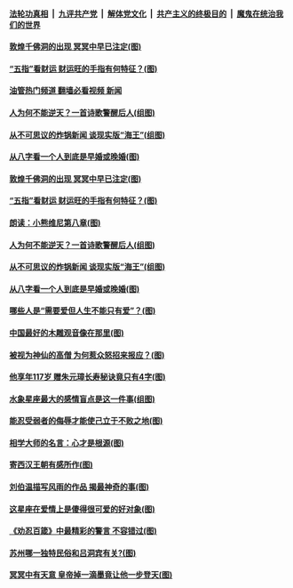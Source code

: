 ####  [法轮功真相](../../../../basic/blob/master/README.md?t=05170931) &nbsp;|&nbsp; [九评共产党](../../../../9ping.md/blob/master/README.md?t=05170931) &nbsp;|&nbsp; [解体党文化](../../../../jtdwh.md/blob/master/README.md?t=05170931)  &nbsp;|&nbsp; [共产主义的终极目的](../../../../gczydzjmd.md/blob/master/README.md?t=05170931) &nbsp;|&nbsp; [魔鬼在统治我们的世界](../../../../mgztzwmdsj.md/blob/master/README.md?t=05170931) 

#### [敦煌千佛洞的出现 冥冥中早已注定(图)](../pages/p7/1006526.md?t=05170931) 

#### [“五指”看财运 财运旺的手指有何特征？(图)](../pages/p7/1003175.md?t=05170931) 

#### [油管热门频道 翻墙必看视频 新闻](http://45.76.130.85:81/youtube.html?05170931)

#### [人为何不能逆天？一首诗歌警醒后人(组图)](../pages/p7/1006023.md?t=05170931) 

#### [从不可思议的炸锅新闻 谈现实版“海王”(组图)](../pages/p7/1006474.md?t=05170931) 

#### [从八字看一个人到底是早婚或晚婚(图)](../pages/p7/1004533.md?t=05170931) 


#### [敦煌千佛洞的出现 冥冥中早已注定(图)](../pages/p7/1006526.md?t=05170931) 

#### [“五指”看财运 财运旺的手指有何特征？(图)](../pages/p7/1003175.md?t=05170931) 

#### [朗读：小熊维尼第八章(图)](../pages/p7/1006469.md?t=05170931) 

#### [人为何不能逆天？一首诗歌警醒后人(组图)](../pages/p7/1006023.md?t=05170931) 

#### [从不可思议的炸锅新闻 谈现实版“海王”(组图)](../pages/p7/1006474.md?t=05170931) 

#### [从八字看一个人到底是早婚或晚婚(图)](../pages/p7/1004533.md?t=05170931) 


#### [哪些人是“需要爱但人生不能只有爱”？(图)](../pages/p7/1005650.md?t=05170931) 

#### [中国最好的木雕观音像在那里(图)](../pages/p7/1000751.md?t=05170931) 

#### [被视为神仙的高僧 为何惹众怒招来报应？(图)](../pages/p7/1006195.md?t=05170931) 

#### [他享年117岁 赠朱元璋长寿秘诀竟只有4字(图)](../pages/p7/1006297.md?t=05170931) 

#### [水象星座最大的感情盲点是这一件事(组图)](../pages/p7/1004100.md?t=05170931) 

#### [能忍受弱者的侮辱才能使己立于不败之地(图)](../pages/p7/1006159.md?t=05170931) 

#### [相学大师的名言：心才是根源(图)](../pages/p7/1006320.md?t=05170931) 

#### [寄西汉王朝有感所作(图)](../pages/p7/1006360.md?t=05170931) 

#### [刘伯温描写风雨的作品 揭最神奇的事(图)](../pages/p7/1006189.md?t=05170931) 

#### [这星座在爱情上是傻得很可爱的好对象(图)](../pages/p7/1005649.md?t=05170931) 

#### [《劝忍百箴》中最精彩的警言 不容错过(图)](../pages/p7/1006132.md?t=05170931) 

#### [苏州哪一独特民俗和吕洞宾有关?(图)](../pages/p7/995947.md?t=05170931) 

#### [冥冥中有天意 皇帝掉一滴墨竟让他一步登天(图)](../pages/p7/1006022.md?t=05170931) 

<img src='http://gfw-breaker.win/goodnews/indexes/p7.md' width='0px' height='0px'/>
